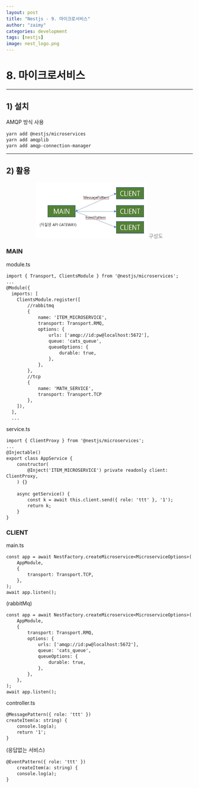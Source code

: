 ```yaml
---
layout: post
title: "Nestjs - 9. 마이크로서비스"
author: "zaimy"
categories: development
tags: [nestjs]
image: nest_logo.png
---
```


# 8. 마이크로서비스
-------------
## 1) 설치
AMQP 방식 사용
```
yarn add @nestjs/microservices
yarn add amqplib
yarn add amqp-connection-manager
```
-------------
## 2) 활용
<figure style="text-align:center">
    <img src="assets/img/nest00901.JPG" style="width: 300px; height: 150px">
    <font color="gray">구성도</font> 
</figure>

### MAIN
module.ts
```
import { Transport, ClientsModule } from '@nestjs/microservices';
...
@Module({
  imports: [
    ClientsModule.register([
		//rabbitmq
		{
			name: 'ITEM_MICROSERVICE',
			transport: Transport.RMQ,
			options: {
				urls: ['amqp://id:pw@localhost:5672'],
				queue: 'cats_queue',
				queueOptions: {
					durable: true,
				},
			},
		},
		//tcp
		{
			name: 'MATH_SERVICE', 
			transport: Transport.TCP 
		},
    ]),
  ],
  ...
```
service.ts
```
import { ClientProxy } from '@nestjs/microservices';
...
@Injectable()
export class AppService {
	constructor(
		@Inject('ITEM_MICROSERVICE') private readonly client: ClientProxy,
	) {}

	async getService() {
		const k = await this.client.send({ role: 'ttt' }, '1');
		return k;
	}
}
```

### CLIENT  
main.ts
```
const app = await NestFactory.createMicroservice<MicroserviceOptions>(
	AppModule,
	{
		transport: Transport.TCP,
	},
);
await app.listen();
```
(rabbitMq)
```
const app = await NestFactory.createMicroservice<MicroserviceOptions>(
    AppModule,
    {
		transport: Transport.RMQ,
		options: {
			urls: ['amqp://id:pw@localhost:5672'],
			queue: 'cats_queue',
			queueOptions: {
				durable: true,
			},
		},
	},
);
await app.listen();
```
controller.ts
```
@MessagePattern({ role: 'ttt' })
createItem(a: string) {
	console.log(a);
	return '1';
}
```
(응답없는 서비스)
```
@EventPattern({ role: 'ttt' })
	createItem(a: string) {
	console.log(a);
}
```